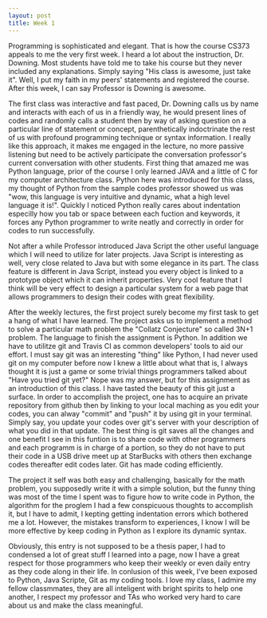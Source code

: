 ```yaml
---
layout: post
title: Week 1 
---
```

Programming is sophisticated and elegant. That is how the course CS373 appeals to me the very first week. I heard a lot about the instruction, Dr. Downing. Most students have told me to take his course but they never included any explanations. Simply saying "His class is awesome, just take it". Well, I put my faith in my peers' statements and registered the course. After this week, I can say Professor is Downing is awesome. 

The first class was interactive and fast paced, Dr. Downing calls us by name and interacts with each of us in a friendly way, he would present lines of codes and randomly calls a student then by way of asking question on a particular line of statement or concept, parenthetically indoctrinate the rest of us with profound programming technique or syntax information. I really like this approach, it makes me engaged in the lecture, no more passive listening but need to be actively participate the conversation professor's current conversation with other students. First thing that amazed me was Python language, prior of the course I only learned JAVA and a little of C for my computer architecture class. Python here was introduced for this class, my thought of Python from the sample codes professor showed us was "wow, this language is very intuitive and dynamic, what a high level language it is!". Quickly I noticed Python really cares about indentation especilly how you tab or space between each fuction and keywords, it forces any Python programmer to write neatly and correctly in order for codes to run successfully. 

Not after a while Professor introduced Java Script the other useful language which I will need to utilize for later projects. Java Script is interesting as well, very close related to Java but with some elegance in its part. The class feature is different in Java Script, instead you every object is linked to a prototype object which it can inherit properties. Very cool feature that I think will be very effect to design a particular system for a web page that allows programmers to design their codes with great flexibility. 

After the weekly lectures, the first project surely become my first task to get a hang of what I have learned. The project asks us to implement a method to solve a particular math problem the "Collatz Conjecture" so called 3N+1 problem. The language to finish the assignment is Python. In addition we have to utilitze git and Travis CI as common developers' tools to aid our effort. I must say git was an interesting "thing" like Python, I had never used git on my computer before now I knew a little about what that is, I always thought it is just a game or some trivial things programmers talked about "Have you tried git yet?" Nope was my answer, but for this assignment as an introduction of this class. I have tasted the beauty of this git just a surface. In order to accomplish the project, one has to acquire an private repository from github then by linking to your local maching as you edit your codes, you can alway "commit" and "push" it by using git in your terminal. Simply say, you update your codes over git's server with your description of what you did in that update. The best thing is git saves all the changes and one benefit I see in this funtion is to share code with other programmers and each programm is in charge of a portion, so they do not have to put their code in a USB drive meet up at StarBucks with others then exchange codes thereafter edit codes later. Git has made coding efficiently. 

The project it self was both easy and challenging, basically for the math problem, you supposedly write it with a simple solution, but the funny thing was most of the time I spent was to figure how to write code in Python, the algorithm for the proglem I had a few conspicuous thoughts to accomplish it, but I have to admit, I kepting getting indentation errors which bothered me a lot. However, the mistakes transform to experiences, I know I will be more effective by keep coding in Python as I explore its dynamic syntax.

Obviously, this entry is not supposed to be a thesis paper, I had to condensed a lot of great stuff I learned into a page, now I have a great respect for those programmers who keep their weekly or even daily entry as they code along in their life. In conlusion of this week, I've been exposed to Python, Java Scripte, Git as my coding tools. I love my class, I admire my fellow classmmates, they are all inteligent with bright spirits to help one another, I respect my professor and TAs who worked very hard to care about us and make the class meaningful. 

